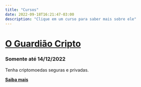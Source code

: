 ```yaml
---
title: "Cursos"
date: 2022-09-18T16:21:47-03:00
description: "Clique em um curso para saber mais sobre ele"
---
```


# [O Guardião Cripto](/guardiao-cripto)
### Somente até 14/12/2022

Tenha criptomoedas seguras e privadas.

**[Saiba mais](/guardiao-cripto)**